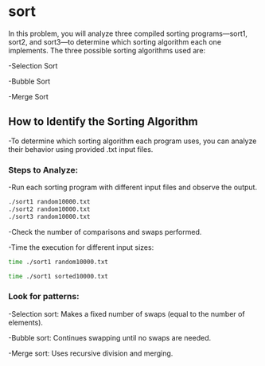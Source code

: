 # **sort**

In this problem, you will analyze three compiled sorting programs—sort1, sort2, and sort3—to determine which sorting algorithm each one implements. The three possible sorting algorithms used are:

-Selection Sort

-Bubble Sort

-Merge Sort

## How to Identify the Sorting Algorithm

-To determine which sorting algorithm each program uses, you can analyze their behavior using provided .txt input files.

### Steps to Analyze:

-Run each sorting program with different input files and observe the output.

   ```bash
./sort1 random10000.txt
./sort2 random10000.txt
./sort3 random10000.txt
   ```

-Check the number of comparisons and swaps performed.

-Time the execution for different input sizes:

   ```bash
time ./sort1 random10000.txt

time ./sort1 sorted10000.txt
   ```

### Look for patterns:

-Selection sort: Makes a fixed number of swaps (equal to the number of elements).

-Bubble sort: Continues swapping until no swaps are needed.

-Merge sort: Uses recursive division and merging.
